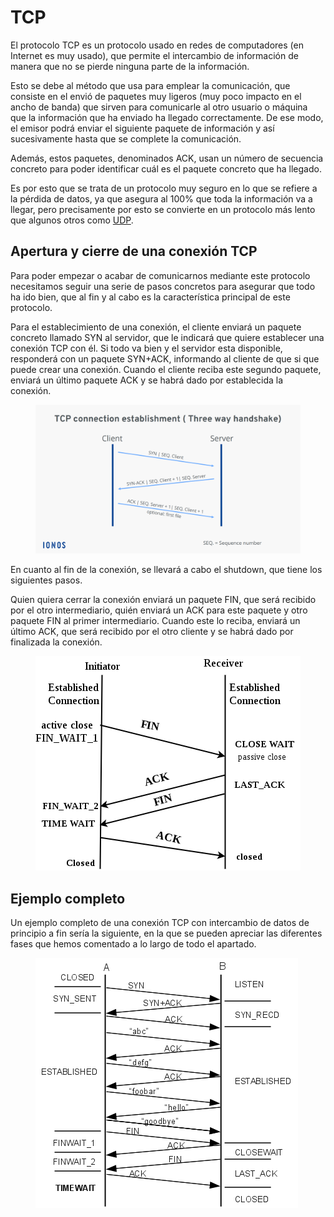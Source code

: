 # TCP

El protocolo TCP es un protocolo usado en redes de computadores (en Internet es muy usado), que permite el intercambio de información de manera que no se pierde ninguna parte de la información.

Esto se debe al método que usa para emplear la comunicación, que consiste en el envió de paquetes muy ligeros (muy poco impacto en el ancho de banda) que sirven para comunicarle al otro usuario o máquina que la información que ha enviado ha llegado correctamente. De ese modo, el emisor podrá enviar el siguiente paquete de información y así sucesivamente hasta que se complete la comunicación.

Además, estos paquetes, denominados ACK, usan un número de secuencia concreto para poder identificar cuál es el paquete concreto que ha llegado.

Es por esto que se trata de un protocolo muy seguro en lo que se refiere a la pérdida de datos, ya que asegura al 100% que toda la información va a llegar, pero precisamente por esto se convierte en un protocolo más lento que algunos otros como [UDP](udp.md).

## Apertura y cierre de una conexión TCP

Para poder empezar o acabar de comunicarnos mediante este protocolo necesitamos seguir una serie de pasos concretos para asegurar que todo ha ido bien, que al fin y al cabo es la característica principal de este protocolo.

Para el establecimiento de una conexión, el cliente enviará un paquete concreto llamado SYN al servidor, que le indicará que quiere establecer una conexión TCP con él. Si todo va bien y el servidor esta disponible, responderá con un paquete SYN+ACK, informando al cliente de que si que puede crear una conexión. Cuando el cliente reciba este segundo paquete, enviará un último paquete ACK y se habrá dado por establecida la conexión.

<figure><img src="../../../.gitbook/assets/image (2).png" alt=""><figcaption></figcaption></figure>

En cuanto al fin de la conexión, se llevará a cabo el shutdown, que tiene los siguientes pasos.&#x20;

Quien quiera cerrar la conexión enviará un paquete FIN, que será recibido por el otro intermediario, quién enviará un ACK para este paquete y otro paquete FIN al primer intermediario. Cuando este lo reciba, enviará un último ACK, que será recibido por el otro cliente y se habrá dado por finalizada la conexión.

<figure><img src="../../../.gitbook/assets/image.png" alt=""><figcaption></figcaption></figure>

## Ejemplo completo

Un ejemplo completo de una conexión TCP con intercambio de datos de principio a fin sería la siguiente, en la que se pueden apreciar las diferentes fases que hemos comentado a lo largo de todo el apartado.

<figure><img src="../../../.gitbook/assets/image (19).png" alt=""><figcaption></figcaption></figure>
